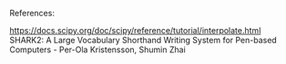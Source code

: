 References:

https://docs.scipy.org/doc/scipy/reference/tutorial/interpolate.html
SHARK2: A Large Vocabulary Shorthand Writing System for Pen-based Computers - Per-Ola Kristensson, Shumin Zhai
